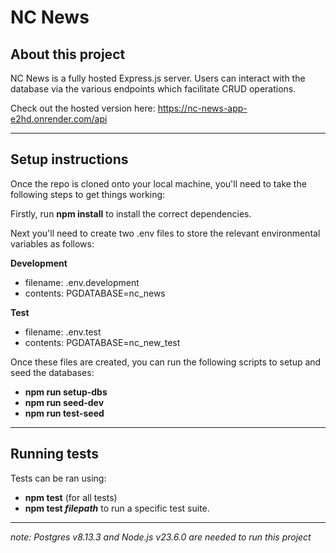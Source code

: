 # NC News

## About this project

NC News is a fully hosted Express.js server. Users can interact with the database via the various endpoints which facilitate CRUD operations.

Check out the hosted version here: https://nc-news-app-e2hd.onrender.com/api

---

## Setup instructions

Once the repo is cloned onto your local machine, you'll need to take the following steps to get things working:

Firstly, run **npm install** to install the correct dependencies.

Next you'll need to create two .env files to store the relevant environmental variables as follows:

**Development**

- filename: .env.development
- contents: PGDATABASE=nc_news

**Test**

- filename: .env.test
- contents: PGDATABASE=nc_new_test

Once these files are created, you can run the following scripts to setup and seed the databases:

- **npm run setup-dbs**
- **npm run seed-dev**
- **npm run test-seed**

---

## Running tests

Tests can be ran using:

- **npm test** (for all tests)
- **npm test _filepath_** to run a specific test suite.

---

_note: Postgres v8.13.3 and Node.js v23.6.0 are needed to run this project_
